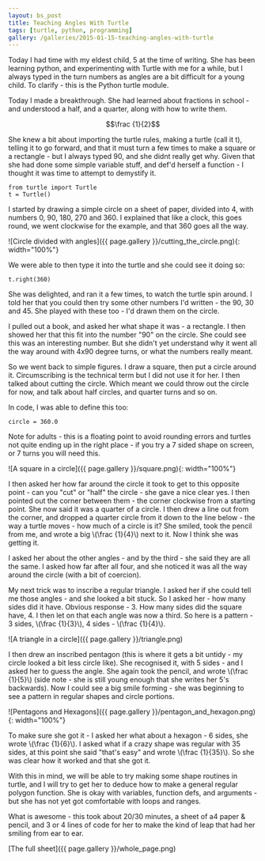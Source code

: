 ```yaml
---
layout: bs_post
title: Teaching Angles With Turtle
tags: [turtle, python, programming]
gallery: /galleries/2015-01-15-teaching-angles-with-turtle
---
```


Today I had time with my eldest child, 5 at the time of writing. She has been learning python, and experimenting with Turtle with me for a while, but I always typed in the turn numbers as angles are a bit difficult for a young child. To clarify - this is the Python turtle module.

Today I made a breakthrough. She had learned about fractions in school - and understood a half, and a quarter, along with how to write them.

$$\frac {1}{2}$$

She knew a bit about importing the turtle rules, making a turtle (call it t), telling it to go forward, and that it must turn a few times to make a square or a rectangle - but I always typed 90, and she didnt really get why. Given that she had done some simple variable stuff, and def'd herself a function - I thought it was time to attempt to demystify it.

    from turtle import Turtle
    t = Turtle()
    
I started by drawing a simple circle on a sheet of paper, divided into 4, with numbers 0, 90, 180, 270 and 360. I explained that like a clock, this goes round, we went clockwise for the example, and that 360 goes all the way. 

![Circle divided with angles]({{ page.gallery }}/cutting_the_circle.png){: width="100%"}

We were able to then type it into the turtle and she could see it doing so:

    t.right(360)
    
She was delighted, and ran it a few times, to watch the turtle spin around. I told her that you could then try some other numbers I'd written - the 90, 30 and 45. She played with these too - I'd drawn them on the circle. 

I pulled out a book, and asked her what shape it was - a rectangle. I then showed her that this fit into the number "90" on the circle. She could see this was an interesting number. But she didn't yet understand why it went all the way around with 4x90 degree turns, or what the numbers really meant.

So we went back to simple figures. I draw a square, then put a circle around it. Circumscribing is the technical term but I did not use it for her. I then talked about cutting the circle. Which meant we could throw out the circle for now, and talk about half circles, and quarter turns and so on. 

In code, I was able to define this too:

    circle = 360.0
    
Note for adults - this is a floating point to avoid rounding errors and turtles not quite ending up in the right place - if you try a 7 sided shape on screen, or 7 turns you will need this.

![A square in a circle]({{ page.gallery }}/square.png){: width="100%"}

I then asked her how far around the circle it took to get to this opposite point - can you "cut" or "half" the circle - she gave a nice clear yes. I then pointed out the corner between them - the corner clockwise from a starting point. She now said it was a quarter of a circle. I then drew a line out from the corner, and dropped a quarter circle from it down to the line below - the way a turtle moves - how much of a circle is it? She smiled, took the pencil from me, and wrote a big \\(\frac {1}{4}\\) next to it. Now I think she was getting it.

I asked her about the other angles - and by the third - she said they are all the same. I asked how far after all four, and she noticed it was all the way around the circle (with a bit of coercion).

My next trick was to inscribe a regular triangle. I asked her if she could tell me those angles - and she looked a bit stuck. So I asked her - how many sides did it have. Obvious response - 3. How many sides did the square have, 4. I then let on that each angle was now a third. So here is a pattern - 3 sides, \\(\frac {1}{3}\\), 4 sides - \\(\frac {1}{4}\\).


![A triangle in a circle]({{ page.gallery }}/triangle.png)


I then drew an inscribed pentagon (this is where it gets a bit untidy - my circle looked a bit less circle like). She recognised it, with 5 sides - and I asked her to guess the angle. She again took the pencil, and wrote \\(\frac {1}{5}\\) (side note - she is still young enough that she writes her 5's backwards). Now I could see a big smile forming - she was beginning to see a pattern in regular shapes and circle portions. 

![Pentagons and Hexagons]({{ page.gallery }}/pentagon_and_hexagon.png){: width="100%"}

To make sure she got it - I asked her what about a hexagon - 6 sides, she wrote \\(\frac {1}{6}\\). I asked what if a crazy shape was regular with 35 sides, at this point she said "that's easy" and wrote \\(\frac {1}{35}\\). So she was clear how it worked and that she got it.

With this in mind, we will be able to try making some shape routines in turtle, and I will try to get her to deduce how to make a general regular polygon function. She is okay with variables, function defs, and arguments - but she has not yet got comfortable with loops and ranges. 

What is awesome - this took about 20/30 minutes, a sheet of a4 paper & pencil, and 3 or 4 lines of code for her to make the kind of leap that had her smiling from ear to ear.

[The full sheet]({{ page.gallery }}/whole_page.png)
